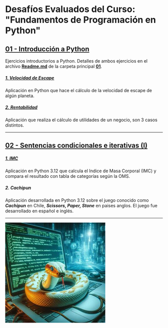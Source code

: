 # Desafíos Evaluados del Curso: "Fundamentos de Programación en Python"



## [01 - Introducción a Python](https://github.com/Cy5k0/Ejercicios_Evaluados_Python/tree/main/01)
Ejercicios introductorios a Python. Detalles de ambos ejercicios en el archivo **[Readme.md](https://github.com/Cy5k0/Ejercicios_Evaluados_Python/blob/main/01/README.md)** de la carpeta principal **[01](https://github.com/Cy5k0/Ejercicios_Evaluados_Python/tree/main/01)**.

##### [1. Velocidad de Escape](https://github.com/Cy5k0/Ejercicios_Evaluados_Python/blob/main/01/velocidad_de_escape/escape.py)
Aplicación en Python que hace el cálculo de la velocidad de escape de algún planeta.

##### [2. Rentabilidad](https://github.com/Cy5k0/Ejercicios_Evaluados_Python/tree/main/01/rentabilidad)
Aplicación que realiza el cálculo de utilidades de un negocio, son 3 casos distintos.


----------------------------------------------------------------------------------------

## [02 - Sentencias condicionales e iterativas (I)](https://github.com/Cy5k0/Ejercicios_Evaluados_Python/tree/main/02)
##### [1. IMC](https://github.com/Cy5k0/Ejercicios_Evaluados_Python/blob/main/02/imc.py)

Aplicación en Python 3.12 que calcula el Indice de Masa Corporal (IMC) y compara el resultado con tabla de categorías según la OMS. 



##### 2. Cachipun

Aplicación desarrollada en Python 3.12 sobre el juego conocido como ***Cachipun*** en Chile, ***Scissors, Paper, Stone*** en paises anglos. El juego fue desarrollado en español e inglés.


-------------------------------------------------------------------------------------------

  
![pythn](assets\img\pyth_1.jpeg)